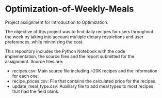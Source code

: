 # Optimization-of-Weekly-Meals
Project assignment for Introduction to Optimization.

The objective of this project was to find daily recipes for users throughout the week by taking into account multiple dietary restrictions and user preferences, while minimizing the cost.

This repository includes the Python Notebook with the code implementation, the source files and the report submitted for the assignment.
Source files are:
 - recipes.csv: Main source file including ~20K recipes and the information for each one.
 - recipe_prices.csv: File that contains the calculated price for the recipes.
 - update_meal_type.csv: Auxiliary file to add meal types to most recipes that had the field blank.
